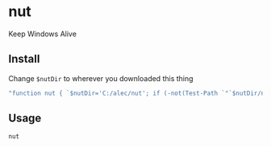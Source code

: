 # nut
Keep Windows Alive

## Install
Change `$nutDir` to wherever you downloaded this thing
```ps1
"function nut { `$nutDir='C:/alec/nut'; if (-not(Test-Path `"`$nutDir/node_modules`")) { npm install --prefix `$nutDir }; node --no-deprecation `$nutDir }" | Add-Content $PROFILE
```

## Usage
```ps1
nut
```
